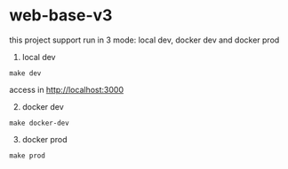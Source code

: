 # web-base-v3  

this project support run in 3 mode: local dev, docker dev and docker prod  
1. local dev  
```
make dev
```  
access in [http://localhost:3000](http://localhost:3000)  

2. docker dev  
```
make docker-dev
```

3. docker prod  
```
make prod
```

